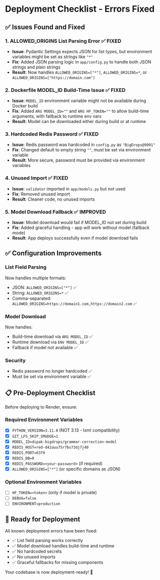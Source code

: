# Deployment Checklist - Errors Fixed

## ✅ Issues Found and Fixed

### 1. **ALLOWED_ORIGINS List Parsing Error** ✅ FIXED
- **Issue**: Pydantic Settings expects JSON for list types, but environment variables might be set as strings like `"*"`
- **Fix**: Added JSON parsing logic in `app/config.py` to handle both JSON strings and plain strings
- **Result**: Now handles `ALLOWED_ORIGINS=["*"]`, `ALLOWED_ORIGINS=*`, or `ALLOWED_ORIGINS=["https://domain.com"]`

### 2. **Dockerfile MODEL_ID Build-Time Issue** ✅ FIXED
- **Issue**: `MODEL_ID` environment variable might not be available during Docker build
- **Fix**: Added `ARG MODEL_ID=""` and `ARG HF_TOKEN=""` to allow build-time arguments, with fallback to runtime env vars
- **Result**: Model can be downloaded either during build or at runtime

### 3. **Hardcoded Redis Password** ✅ FIXED
- **Issue**: Redis password was hardcoded in `config.py` as `"BigDrops@9991"`
- **Fix**: Changed default to empty string `""`, must be set via environment variable
- **Result**: More secure, password must be provided via environment variables

### 4. **Unused Import** ✅ FIXED
- **Issue**: `validator` imported in `app/models.py` but not used
- **Fix**: Removed unused import
- **Result**: Cleaner code, no unused imports

### 5. **Model Download Fallback** ✅ IMPROVED
- **Issue**: Model download would fail if MODEL_ID not set during build
- **Fix**: Added graceful handling - app will work without model (fallback mode)
- **Result**: App deploys successfully even if model download fails

## ✅ Configuration Improvements

### List Field Parsing
Now handles multiple formats:
- JSON: `ALLOWED_ORIGINS=["*"]` ✅
- String: `ALLOWED_ORIGINS=*` ✅  
- Comma-separated: `ALLOWED_ORIGINS=https://domain1.com,https://domain2.com` ✅

### Model Download
Now handles:
- Build-time download via `ARG MODEL_ID` ✅
- Runtime download via `ENV MODEL_ID` ✅
- Fallback if model not available ✅

### Security
- Redis password no longer hardcoded ✅
- Must be set via environment variable ✅

## 📋 Pre-Deployment Checklist

Before deploying to Render, ensure:

### Required Environment Variables
- [x] `PYTHON_VERSION=3.11.0` (NOT 3.13 - lxml compatibility)
- [x] `GIT_LFS_SKIP_SMUDGE=1`
- [x] `MODEL_ID=dipak-bigdrops/grammar-correction-model`
- [x] `REDIS_HOST=red-d42auu75r7bs73dj7j40`
- [x] `REDIS_PORT=6379`
- [x] `REDIS_DB=0`
- [x] `REDIS_PASSWORD=<your-password>` (if required)
- [x] `ALLOWED_ORIGINS=["*"]` (or specific domains as JSON)

### Optional Environment Variables
- [ ] `HF_TOKEN=<token>` (only if model is private)
- [ ] `DEBUG=false`
- [ ] `ENVIRONMENT=production`

## 🚀 Ready for Deployment

All known deployment errors have been fixed:
- ✅ List field parsing works correctly
- ✅ Model download handles build-time and runtime
- ✅ No hardcoded secrets
- ✅ No unused imports
- ✅ Graceful fallbacks for missing components

Your codebase is now deployment-ready! 🎉


